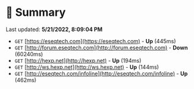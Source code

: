 # 📖 Summary
Last updated: **5/21/2022, 8:09:04 PM**

- `GET` [https://eseqtech.com](https://eseqtech.com) - **Up** (445ms)
- `GET` [http://forum.eseqtech.com](http://forum.eseqtech.com) - **Down** (60240ms)
- `GET` [http://hexp.net](http://hexp.net) - **Up** (194ms)
- `GET` [http://ws.hexp.net](http://ws.hexp.net) - **Up** (144ms)
- `GET` [http://eseqtech.com/infoline](http://eseqtech.com/infoline) - **Up** (462ms)
